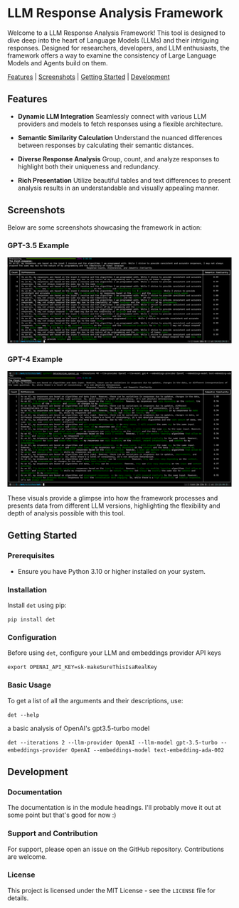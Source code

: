 # LLM Response Analysis Framework

Welcome to a LLM Response Analysis Framework! This tool is designed to dive deep into the heart of Language Models (LLMs) and their intriguing responses. Designed for researchers, developers, and LLM enthusiasts, the framework offers a way to examine the consistency of Large Language Models and Agents build on them.

[Features](#features) | [Screenshots](#screenshots) | [Getting Started](#getting-started) | [Development](#development)

## Features

- **Dynamic LLM Integration**
Seamlessly connect with various LLM providers and models to fetch responses using a flexible architecture.

- **Semantic Similarity Calculation**
Understand the nuanced differences between responses by calculating their semantic distances.

- **Diverse Response Analysis**
Group, count, and analyze responses to highlight both their uniqueness and redundancy.

- **Rich Presentation**
Utilize beautiful tables and text differences to present analysis results in an understandable and visually appealing manner.

## Screenshots

Below are some screenshots showcasing the framework in action:

### GPT-3.5 Example

![GPT-3.5 Analysis](docs/img/GPT3.5.png)

### GPT-4 Example

![GPT-4 Analysis](docs/img/GPT4.png)

These visuals provide a glimpse into how the framework processes and presents data from different LLM versions, highlighting the flexibility and depth of analysis possible with this tool.

## Getting Started

### Prerequisites

- Ensure you have Python 3.10 or higher installed on your system.

### Installation

Install `det` using pip:

`pip install det`

### Configuration

Before using `det`, configure your LLM and embeddings provider API keys

`export OPENAI_API_KEY=sk-makeSureThisIsaRealKey`

### Basic Usage

To get a list of all the arguments and their descriptions, use:

`det --help`

a basic analysis of OpenAI's gpt3.5-turbo model

`det --iterations 2 --llm-provider OpenAI --llm-model gpt-3.5-turbo --embeddings-provider OpenAI --embeddings-model text-embedding-ada-002`

## Development

### Documentation

The documentation is in the module headings. I'll probably move it out at some point but that's good for now :)

### Support and Contribution

For support, please open an issue on the GitHub repository. Contributions are welcome.

### License

This project is licensed under the MIT License - see the `LICENSE` file for details.
